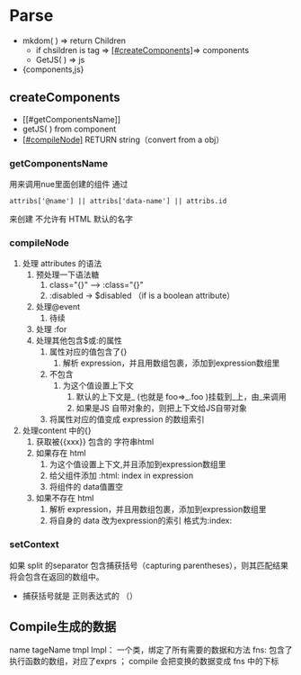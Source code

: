 # Parse
- mkdom( )  => return Children
	- if chsildren is tag => [[#createComponents]]( )=> components
	- GetJS( ) => js
- {components,js}

## createComponents
- [[#getComponentsName]]
- getJS( )  from component
- [[#compileNode]]()
RETURN  string（convert from a obj）

### getComponentsName
用来调用nue里面创建的组件
通过
```
attribs['@name'] || attribs['data-name'] || attribs.id
```
来创建
不允许有 HTML 默认的名字
### compileNode
1. 处理 attributes 的语法
	1. 预处理一下语法糖
		1. class="{}" --> :class="{}" 
		2. :disabled -> $disabled （if is a boolean attribute）
	2. 处理@event
		1. 待续
	3. 处理 :for
	4. 处理其他包含$或:的属性
		1. 属性对应的值包含了{}
			1. 解析 expression，并且用数组包裹，添加到expression数组里
		2. 不包含
			1. 为这个值设置上下文
				1. 默认的上下文是_ (也就是 foo=>\_.foo )挂载到_上，由_来调用
				2. 如果是JS 自带对象的，则把上下文给JS自带对象
		 3. 将属性对应的值变成 expression 的数组索引
1. 处理content 中的{}
	1. 获取被{{xxx}} 包含的 字符串html
	2. 如果存在 html
		1. 为这个值设置上下文,并且添加到expression数组里
		2. 给父组件添加 :html: index in expression
		3. 将组件的 data值置空
	3. 如果不存在 html
		1. 解析 expression，并且用数组包裹，添加到expression数组里
		2. 将自身的 data 改为expression的索引 格式为:index:


### setContext
如果 split 的separator 包含捕获括号（capturing parentheses），则其匹配结果将会包含在返回的数组中。
- 捕获括号就是 正则表达式的 （）




## Compile生成的数据
name
tageName
tmpl
Impl： 一个类，绑定了所有需要的数据和方法
fns: 包含了执行函数的数组，对应了exprs ； compile 会把变换的数据变成 fns 中的下标 